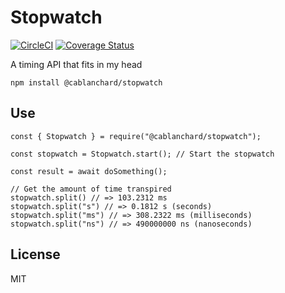# Stopwatch

[![CircleCI](https://circleci.com/gh/cblanc/stopwatch.svg?style=svg)](https://circleci.com/gh/cblanc/stopwatch) [![Coverage Status](https://coveralls.io/repos/github/cblanc/stopwatch/badge.svg?branch=master)](https://coveralls.io/github/cblanc/stopwatch?branch=master)


A timing API that fits in my head

```
npm install @cablanchard/stopwatch
```

## Use

```
const { Stopwatch } = require("@cablanchard/stopwatch");

const stopwatch = Stopwatch.start(); // Start the stopwatch

const result = await doSomething();

// Get the amount of time transpired
stopwatch.split() // => 103.2312 ms
stopwatch.split("s") // => 0.1812 s (seconds)
stopwatch.split("ms") // => 308.2322 ms (milliseconds)
stopwatch.split("ns") // => 490000000 ns (nanoseconds)
```

## License

MIT
